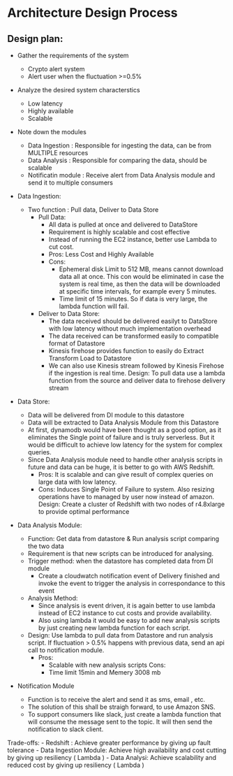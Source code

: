 # Architecture Design Process
## Design plan:
- Gather the requirements of the system
    - Crypto alert system
    - Alert user when the fluctuation >=0.5% 
- Analyze the desired system characterstics
    - Low latency
    - Highly available
    - Scalable
- Note down the modules
    - Data Ingestion : Responsible for ingesting the data, can be from MULTIPLE resources
    - Data Analysis  : Responsible for comparing the data, should be scalable
    - Notificatin module : Receive alert from Data Analysis module and send it to multiple consumers 
- Data Ingestion:
    - Two function : Pull data, Deliver to Data Store
        - Pull Data: 
            - All data is pulled at once and delivered to DataStore
            - Requirement is highly scalable and cost effective
            - Instead of running the EC2 instance, better use Lambda to cut cost.
            - Pros: Less Cost and Highly Available 
            - Cons: 
                - Ephemeral disk Limit to 512 MB, means cannot download data all at once. This con would be eliminated in case the system is real time, as then the data will be downloaded at specific time intervals, for example every 5 minutes.
                - Time limit of 15 minutes. So if data is very large, the lambda function will fail.
        - Deliver to Data Store:
            - The data received should be delivered easilyt to  DataStore with low latency without much implementation overhead
            - The data received can be transformed easily to compatible format of Datastore
            - Kinesis firehose provides function to easily do Extract Transform Load to Datastore
            - We can also use Kinesis stream followed by Kinesis Firehose if the ingestion is real time.
    Design: To pull data use a lambda function from the source and deliver data to firehose delivery stream

- Data Store:
    - Data will be delivered from DI module to this datastore
    - Data will be extracted to Data Analysis Module from this Datastore
    - At first, dynamodb would have been thought as a good option, as it eliminates the Single point of failure and is truly serverless. But it would be difficult to achieve low latency for the system for complex queries.
    - Since Data Analysis module need to handle other analysis scripts in future and data can be huge, it is better to go with AWS Redshift.
        - Pros: It is scalable and can give result of complex queries on large data with low latency. 
        - Cons: Induces Single Point of Failure to system. Also resizing operations have to managed by user now instead of amazon.
    Design: Create a cluster of Redshift with two nodes of r4.8xlarge to provide optimal performance

- Data Analysis Module:
    - Function: Get data from datastore & Run analysis script comparing the two data
    - Requirement is that new scripts can be introduced for analysing.
    - Trigger method: when the datastore has completed data from DI module
        - Create a cloudwatch notification event of Delivery finished and invoke the event to trigger the analysis in correspondance to this event
    - Analysis Method:
        - Since analysis is event driven, it is again better to use lambda instead of EC2 instance to cut costs and provide availability.
        - Also using lambda it would be easy to add new analysis scripts by just creating new lambda function for each script.
    - Design: Use lambda to pull data from Datastore and run analysis script. If fluctuation > 0.5% happens with previous data, send an api call to notification module.
        - Pros:
            - Scalable with new analysis scripts
          Cons: 
            - Time limit 15min and Memery 3008 mb

- Notification Module
    - Function is to receive the alert and send it as sms, email , etc. 
    - The solution of this shall be straigh forward, to use Amazon SNS. 
    - To support consumers like slack, just create a lambda function that will consume the message sent to the topic. It will then send the notification to slack client.

Trade-offs:
    - Redshift : Achieve greater performance by giving up fault tolerance
    - Data Ingestion Module: Achieve high availability and cost cutting by giving up resiliency ( Lambda )
    - Data Analysi: Achieve scalability and reduced cost by giving up resiliency ( Lambda )
